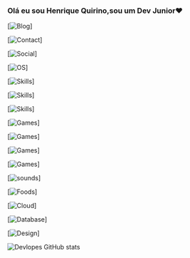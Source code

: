 ### Olá eu sou Henrique Quirino,sou um Dev Junior❤️

[![Blog](https://img.shields.io/badge/WhatsApp-25D366?style=for-the-badge&logo=whatsapp&logoColor=white)]

[![Contact](https://img.shields.io/badge/Gmail-D14836?style=for-the-badge&logo=gmail&logoColor=white)]

[![Social](https://img.shields.io/badge/GitHub-100000?style=for-the-badge&logo=github&logoColor=white)]

[![OS](https://img.shields.io/badge/Linux_Mint-87CF3E?style=for-the-badge&logo=linux-mint&logoColor=white)]

[![Skills](https://img.shields.io/badge/Python-14354C?style=for-the-badge&logo=python&logoColor=white)]

[![Skills](https://img.shields.io/badge/JavaScript-F7DF1E?style=for-the-badge&logo=javascript&logoColor=black)]

[![Skills](https://img.shields.io/badge/C-00599C?style=for-the-badge&logo=c&logoColor=white)]

[![Games](https://img.shields.io/badge/Counter_Strike-000000?style=for-the-badge&logo=counter-strike&logoColor=white)]

[![Games](https://img.shields.io/badge/FIFA-B7312F?style=for-the-badge&logo=fifa&logoColor=white)]

[![Games](https://img.shields.io/badge/Steam-000000?style=for-the-badge&logo=steam&logoColor=white)]

[![Games](https://img.shields.io/badge/Xbox-107C10?style=for-the-badge&logo=xbox&logoColor=white)]

[![sounds](https://img.shields.io/badge/Spotify-1ED760?&style=for-the-badge&logo=spotify&logoColor=white)]

[![Foods](https://img.shields.io/badge/iFood-EA1D2C?style=for-the-badge&logo=ifood&logoColor=white)]

[![Cloud](https://img.shields.io/badge/Cloudflare-F38020?style=for-the-badge&logo=Cloudflare&logoColor=white)]

[![Database](https://img.shields.io/badge/MySQL-005C84?style=for-the-badge&logo=mysql&logoColor=white)]

[![Design](https://img.shields.io/badge/gimp-5C5543?style=for-the-badge&logo=gimp&logoColor=white)]

![Devlopes GitHub stats](https://github-readme-stats.vercel.app/api?username=devlopes&count_private=true)
